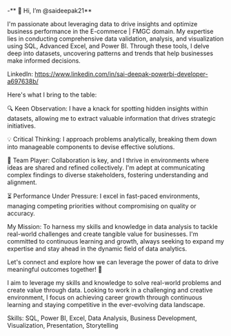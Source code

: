 -** 👋 Hi, I’m @saideepak21**

I'm passionate about leveraging data to drive insights and optimize business performance in the E-commerce | FMGC domain. 
My expertise lies in conducting comprehensive data validation, analysis, and visualization using SQL, Advanced Excel, and Power BI. 
Through these tools, I delve deep into datasets, uncovering patterns and trends that help businesses make informed decisions.

LinkedIn: https://www.linkedin.com/in/sai-deepak-powerbi-developer-a697638b/

Here's what I bring to the table:

🔍 Keen Observation: I have a knack for spotting hidden insights within datasets, allowing me to extract valuable information that drives strategic initiatives.

💡 Critical Thinking: I approach problems analytically, breaking them down into manageable components to devise effective solutions.

🤝 Team Player: Collaboration is key, and I thrive in environments where ideas are shared and refined collectively. 
I'm adept at communicating complex findings to diverse stakeholders, fostering understanding and alignment.

⏳ Performance Under Pressure: I excel in fast-paced environments, managing competing priorities without compromising on quality or accuracy.

My Mission: To harness my skills and knowledge in data analysis to tackle real-world challenges and create tangible value for businesses. 
I'm committed to continuous learning and growth, always seeking to expand my expertise and stay ahead in the dynamic field of data analytics.

Let's connect and explore how we can leverage the power of data to drive meaningful outcomes together! 🚀

I aim to leverage my skills and knowledge to solve real-world problems and create value through data. Looking to work in a challenging and creative environment, I focus on achieving career growth through continuous learning and staying competitive in the ever-evolving data landscape.

Skills: SQL, Power BI, Excel, Data Analysis, Business Development, Visualization, Presentation, Storytelling


<!---
saideepak21/saideepak21 is a ✨ special ✨ repository because its `README.md` (this file) appears on your GitHub profile.
You can click the Preview link to take a look at your changes.
--->
